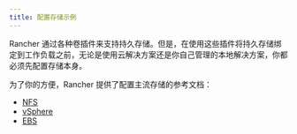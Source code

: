 ```yaml
---
title: 配置存储示例
---
```


<head>
  <link rel="canonical" href="https://ranchermanager.docs.rancher.com/zh/how-to-guides/new-user-guides/manage-clusters/provisioning-storage-examples"/>
</head>

Rancher 通过各种卷插件来支持持久存储。但是，在使用这些插件将持久存储绑定到工作负载之前，无论是使用云解决方案还是你自己管理的本地解决方案，你都必须先配置存储本身。

为了你的方便，Rancher 提供了配置主流存储的参考文档：

- [NFS](nfs-storage.md)
- [vSphere](vsphere-storage.md)
- [EBS](persistent-storage-in-amazon-ebs.md)
